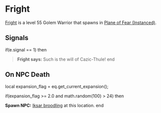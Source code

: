 # Fright



[Fright](/npc/72004) is a level 55 Golem Warrior that spawns in [Plane of Fear (Instanced)](/zone/1072).





## Signals

if(e.signal == 1) then


>**Fright says:** Such is the will of Cazic-Thule!
end



## On NPC Death


local expansion_flag = eq.get_current_expansion();

if(expansion_flag >= 2.0 and math.random(100) > 24) then


**Spawn NPC:**  [Iksar broodling](/npc/72105) at this location.
end
